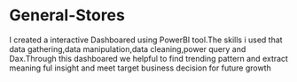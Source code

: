 # General-Stores
I created a interactive Dashboared using PowerBI tool.The skills i used that data gathering,data manipulation,data cleaning,power query and Dax.Through this dashboared we helpful to find trending pattern and extract meaning ful insight and meet target business decision for future growth
